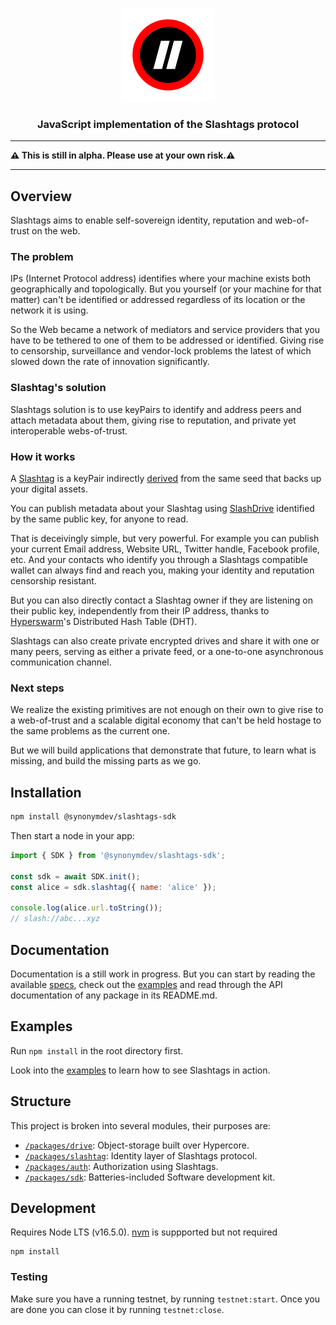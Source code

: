 <p align="center">
  <a href="https://github.com/synonymdev/slashtags" title="Slashtags">
    <img alt="slashtags" src="./docs/_img/slashtags-logo.png" width="150"></img>
  </a>
</p>

<h3 align="center">JavaScript implementation of the Slashtags protocol</h3>

---

**⚠️ This is still in alpha. Please use at your own risk.⚠️**

---

## Overview

Slashtags aims to enable self-sovereign identity, reputation and web-of-trust on the web.

### The problem

IPs (Internet Protocol address) identifies where your machine exists both geographically and topologically. But you yourself (or your machine for that matter) can't be identified or addressed regardless of its location or the network it is using.

So the Web became a network of mediators and service providers that you have to be tethered to one of them to be addressed or identified. Giving rise to censorship, surveillance and vendor-lock problems the latest of which slowed down the rate of innovation significantly.

### Slashtag's solution

Slashtags solution is to use keyPairs to identify and address peers and attach metadata about them, giving rise to reputation, and private yet interoperable webs-of-trust.

### How it works

A [Slashtag](./packages/slashtag/README.md) is a keyPair indirectly [derived](./specs/slashtags-key-derivation.md) from the same seed that backs up your digital assets.

You can publish metadata about your Slashtag using [SlashDrive](./packages/drive/README.md) identified by the same public key, for anyone to read.

That is deceivingly simple, but very powerful. For example you can publish your current Email address, Website URL, Twitter handle, Facebook profile, etc. And your contacts who identify you through a Slashtags compatible wallet can always find and reach you, making your identity and reputation censorship resistant.

But you can also directly contact a Slashtag owner if they are listening on their public key, independently from their IP address, thanks to [Hyperswarm](https://github.com/hyperswarm/hyperswarm)'s Distributed Hash Table (DHT).

Slashtags can also create private encrypted drives and share it with one or many peers, serving as either a private feed, or a one-to-one asynchronous communication channel.

### Next steps

We realize the existing primitives are not enough on their own to give rise to a web-of-trust and a scalable digital economy that can't be held hostage to the same problems as the current one.

But we will build applications that demonstrate that future, to learn what is missing, and build the missing parts as we go.

## Installation

```bash
npm install @synonymdev/slashtags-sdk
```

Then start a node in your app:

```javascript
import { SDK } from '@synonymdev/slashtags-sdk';

const sdk = await SDK.init();
const alice = sdk.slashtag({ name: 'alice' });

console.log(alice.url.toString());
// slash://abc...xyz
```

## Documentation

Documentation is a still work in progress. But you can start by reading the available [specs](./specs/), check out the [examples](./examples/) and read through the API documentation of any package in its README.md.

## Examples

Run `npm install` in the root directory first.

Look into the [examples](./examples/) to learn how to see Slashtags in action.

## Structure

This project is broken into several modules, their purposes are:

- [`/packages/drive`](./packages/drive): Object-storage built over Hypercore.
- [`/packages/slashtag`](./packages/slashtag): Identity layer of Slashtags protocol.
- [`/packages/auth`](./packages/auth): Authorization using Slashtags.
- [`/packages/sdk`](./packages/sdk): Batteries-included Software development kit.

## Development

Requires Node LTS (v16.5.0).
[nvm](https://github.com/nvm-sh/nvm#intro) is suppported but not required

```
npm install
```

### Testing

Make sure you have a running testnet, by running `testnet:start`. Once you are done you can close it by running `testnet:close`.
